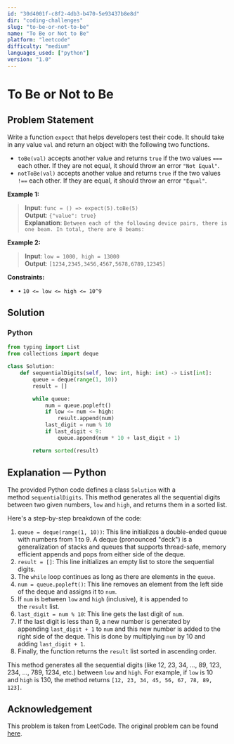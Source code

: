 ```yaml
---
id: "30d4001f-c8f2-4db3-b470-5e93437b8e8d"
dir: "coding-challenges"
slug: "to-be-or-not-to-be"
name: "To Be or Not to Be"
platform: "leetcode"
difficulty: "medium"
languages_used: ["python"]
version: "1.0"
---
```


# To Be or Not to Be

## Problem Statement

Write a function `expect` that helps developers test their code. It should take in any value `val` and return an object with the following two functions.

- `toBe(val)` accepts another value and returns `true` if the two values `===` each other. If they are not equal, it should throw an error `"Not Equal"`.
- `notToBe(val)` accepts another value and returns `true` if the two values `!==` each other. If they are equal, it should throw an error `"Equal"`.

**Example 1:**

> **Input**: `func = () => expect(5).toBe(5)`  
> **Output**: `{"value": true}`  
> **Explanation**: `Between each of the following device pairs, there is one beam. In total, there are 8 beams:`

**Example 2:**

> **Input**: `low = 1000, high = 13000`  
> **Output**: `[1234,2345,3456,4567,5678,6789,12345]`

**Constraints:**

- • `10 <= low <= high <= 10^9`

## Solution

### Python

```python
from typing import List
from collections import deque

class Solution:
    def sequentialDigits(self, low: int, high: int) -> List[int]:
        queue = deque(range(1, 10))
        result = []

        while queue:
            num = queue.popleft()
            if low <= num <= high:
                result.append(num)
            last_digit = num % 10
            if last_digit < 9:
                queue.append(num * 10 + last_digit + 1)

        return sorted(result)
```

## Explanation — Python

The provided Python code defines a class `Solution` with a method `sequentialDigits`. This method generates all the sequential digits between two given numbers, `low` and `high`, and returns them in a sorted list.

Here's a step-by-step breakdown of the code:

1. `queue = deque(range(1, 10))`: This line initializes a double-ended queue with numbers from 1 to 9. A deque (pronounced "deck") is a generalization of stacks and queues that supports thread-safe, memory efficient appends and pops from either side of the deque.
2. `result = []`: This line initializes an empty list to store the sequential digits.
3. The `while` loop continues as long as there are elements in the `queue`.
4. `num = queue.popleft()`: This line removes an element from the left side of the deque and assigns it to `num`.
5. If `num` is between `low` and `high` (inclusive), it is appended to the `result` list.
6. `last_digit = num % 10`: This line gets the last digit of `num`.
7. If the last digit is less than 9, a new number is generated by appending `last_digit + 1` to `num` and this new number is added to the right side of the deque. This is done by multiplying `num` by 10 and adding `last_digit + 1`.
8. Finally, the function returns the `result` list sorted in ascending order.

This method generates all the sequential digits (like 12, 23, 34, ..., 89, 123, 234, ..., 789, 1234, etc.) between `low` and `high`. For example, if `low` is 10 and `high` is 130, the method returns `[12, 23, 34, 45, 56, 67, 78, 89, 123]`.

## Acknowledgement

This problem is taken from LeetCode. The original problem can be found [here](https://leetcode.com/problems/to-be-or-not-to-be/).
